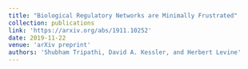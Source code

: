 ```yaml
---
title: "Biological Regulatory Networks are Minimally Frustrated"
collection: publications
link: 'https://arxiv.org/abs/1911.10252'
date: 2019-11-22
venue: 'arXiv preprint'
authors: 'Shubham Tripathi, David A. Kessler, and Herbert Levine'
---
```

